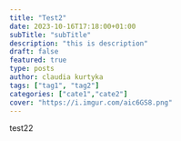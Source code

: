 ```yaml
---
title: "Test2"
date: 2023-10-16T17:18:00+01:00
subTitle: "subTitle"
description: "this is description"
draft: false
featured: true
type: posts
author: claudia kurtyka
tags: ["tag1", "tag2"]
categories: ["cate1","cate2"]
cover: "https://i.imgur.com/aic6GS8.png"
---
```


test22

